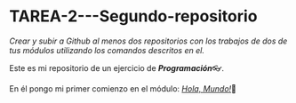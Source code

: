# TAREA-2---Segundo-repositorio
_Crear y subir a Github al menos dos repositorios con los trabajos de dos de tus módulos utilizando los comandos descritos en el._

Este es mi repositorio de un ejercicio de _**Programación**_👓.

En él pongo mi primer comienzo en el módulo: [*Hola, Mundo!*](https://media3.giphy.com/media/v1.Y2lkPTc5MGI3NjExa2hqM2tpbTg3ODhiaTNrdXJjNnJsZnI2Z3FvOWhncGpwemJ2ZXNmbyZlcD12MV9pbnRlcm5hbF9naWZfYnlfaWQmY3Q9Zw/Wyu7uPO3A8vKwEBXDE/giphy.gif)👋

